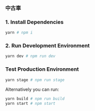 ### 中古車

### 1. Install Dependencies

```bash
yarn # npm i
```

### 2. Run Development Environment

```bash
yarn dev # npm run dev
```

### Test Production Environment

```bash
yarn stage # npm run stage
```

Alternatively you can run:

```bash
yarn build # npm run build
yarn start # npm start
```
